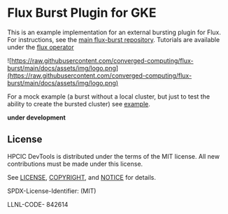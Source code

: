 # Flux Burst Plugin for GKE

This is an example implementation for an external bursting plugin for Flux.
For instructions, see the [main flux-burst repository](https://github.com/converged-computing/flux-burst).
Tutorials are available under the [flux operator](https://github.com/flux-framework/flux-operator/tree/main/examples/experimental/bursting)

![https://raw.githubusercontent.com/converged-computing/flux-burst/main/docs/assets/img/logo.png](https://raw.githubusercontent.com/converged-computing/flux-burst/main/docs/assets/img/logo.png)

For a mock example (a burst without a local cluster, but just to test the ability to create the bursted cluster) see [example](example).

**under development**

## License

HPCIC DevTools is distributed under the terms of the MIT license.
All new contributions must be made under this license.

See [LICENSE](https://github.com/converged-computing/flux-burst/blob/main/LICENSE),
[COPYRIGHT](https://github.com/converged-computing/flux-burst/blob/main/COPYRIGHT), and
[NOTICE](https://github.com/converged-computing/flux-burst/blob/main/NOTICE) for details.

SPDX-License-Identifier: (MIT)

LLNL-CODE- 842614
